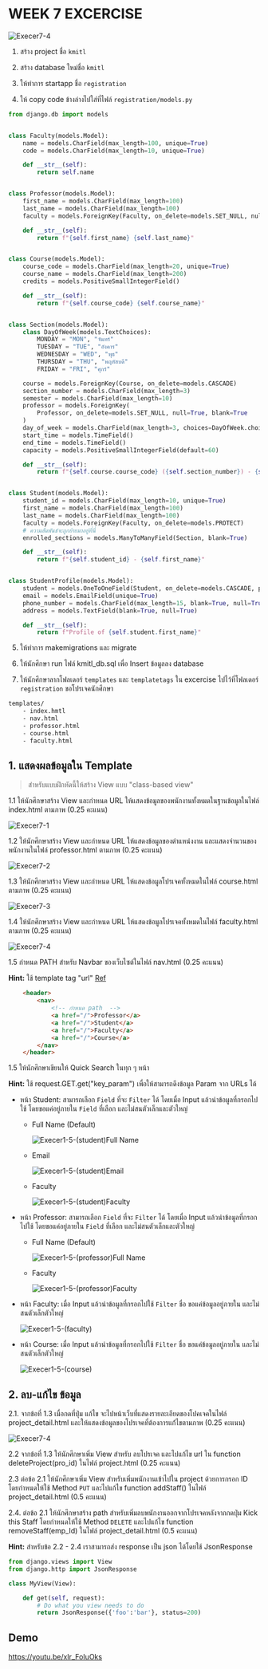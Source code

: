 # WEEK 7 EXCERCISE

![Execer7-4](./images/ER.svg)

1. สร้าง project ชื่อ `kmitl`

2. สร้าง database ใหม่ชื่อ `kmitl`

3. ให้ทำการ startapp ชื่อ `registration`

4. ให้ copy code ข้างล่างไปใส่ที่ไฟล์ `registration/models.py`

```PYTHON
from django.db import models


class Faculty(models.Model):
    name = models.CharField(max_length=100, unique=True)
    code = models.CharField(max_length=10, unique=True)

    def __str__(self):
        return self.name


class Professor(models.Model):
    first_name = models.CharField(max_length=100)
    last_name = models.CharField(max_length=100)
    faculty = models.ForeignKey(Faculty, on_delete=models.SET_NULL, null=True)

    def __str__(self):
        return f"{self.first_name} {self.last_name}"


class Course(models.Model):
    course_code = models.CharField(max_length=20, unique=True)
    course_name = models.CharField(max_length=200)
    credits = models.PositiveSmallIntegerField()

    def __str__(self):
        return f"{self.course_code} {self.course_name}"


class Section(models.Model):
    class DayOfWeek(models.TextChoices):
        MONDAY = "MON", "จันทร์"
        TUESDAY = "TUE", "อังคาร"
        WEDNESDAY = "WED", "พุธ"
        THURSDAY = "THU", "พฤหัสบดี"
        FRIDAY = "FRI", "ศุกร์"

    course = models.ForeignKey(Course, on_delete=models.CASCADE)
    section_number = models.CharField(max_length=3)
    semester = models.CharField(max_length=10)
    professor = models.ForeignKey(
        Professor, on_delete=models.SET_NULL, null=True, blank=True
    )
    day_of_week = models.CharField(max_length=3, choices=DayOfWeek.choices)
    start_time = models.TimeField()
    end_time = models.TimeField()
    capacity = models.PositiveSmallIntegerField(default=60)

    def __str__(self):
        return f"{self.course.course_code} ({self.section_number}) - {self.semester})"


class Student(models.Model):
    student_id = models.CharField(max_length=10, unique=True)
    first_name = models.CharField(max_length=100)
    last_name = models.CharField(max_length=100)
    faculty = models.ForeignKey(Faculty, on_delete=models.PROTECT)
    # ความสัมพันธ์จะถูกย้ายมาอยู่ที่นี่
    enrolled_sections = models.ManyToManyField(Section, blank=True)

    def __str__(self):
        return f"{self.student_id} - {self.first_name}"


class StudentProfile(models.Model):
    student = models.OneToOneField(Student, on_delete=models.CASCADE, primary_key=True)
    email = models.EmailField(unique=True)
    phone_number = models.CharField(max_length=15, blank=True, null=True)
    address = models.TextField(blank=True, null=True)

    def __str__(self):
        return f"Profile of {self.student.first_name}"

```

5. ให้ทำการ makemigrations และ migrate

6. ให้นักศึกษา run ไฟล์ kmitl_db.sql เพื่อ Insert ข้อมูลลง database

7. ให้นักศึกษาลากโฟลเดอร์ `templates` และ `templatetags` ใน excercise ไปไว้ที่โฟลเดอร์ `registration` ขอโปรเจคนักศึกษา

```sh
templates/
    - index.hmtl
    - nav.html
    - professor.html
    - course.html
    - faculty.html
```

## 1. แสดงผลข้อมูลใน Template

> สำหรับแบบฝึกหัดนี้ให้สร้าง View แบบ "class-based view"

1.1 ให้นักศึกษาสร้าง View และกำหนด URL ให้แสดงข้อมูลของพนักงานทั้งหมดในฐานข้อมูลในไฟล์ index.html ตามภาพ (0.25 คะแนน)

![Execer7-1](./images/student.png)

1.2 ให้นักศึกษาสร้าง View และกำหนด URL ให้แสดงข้อมูลของตำแหน่งงาน และแสดงจำนวนของพนักงานในไฟล์ professor.html ตามภาพ (0.25 คะแนน)

![Execer7-2](./images/professor.png)

1.3 ให้นักศึกษาสร้าง View และกำหนด URL ให้แสดงข้อมูลโปรเจคทั้งหมดในไฟล์ course.html ตามภาพ (0.25 คะแนน)

![Execer7-3](./images/course.png)

1.4 ให้นักศึกษาสร้าง View และกำหนด URL ให้แสดงข้อมูลโปรเจคทั้งหมดในไฟล์ faculty.html ตามภาพ (0.25 คะแนน)

![Execer7-4](./images/faculty.png)

1.5 กำหนด PATH สำหรับ Navbar ของเว็บไซต์ในไฟล์ nav.html (0.25 คะแนน)

**Hint:** ใช้ template tag "url" [Ref](https://docs.djangoproject.com/en/5.0/ref/templates/builtins/#url)

```HTML
    <header>
        <nav>
            <!-- กำหนด path  -->
            <a href="/">Professor</a>
            <a href="/">Student</a>
            <a href="/">Faculty</a>
            <a href="/">Course</a>
        </nav>
    </header>
```

1.5 ให้นักศึกษาเขียนให้ Quick Search ในทุก ๆ หน้า

**Hint:** ใช้ request.GET.get("key_param") เพื่อให้สามารถดึงข้อมูล Param จาก URLs ได้

- หน้า Student: สามารถเลือก `Field` ที่จะ `Filter` ได้ โดยเมื่อ Input แล้วนำข้อมูลที่กรอกไปใช้ โดยขอแค่อยู่ภายใน `Field` ที่เลือก และไม่สนตัวเล็กและตัวใหญ่

  - Full Name (Default)

    ![Execer1-5-(student)Full Name](./images/pro5_student_full_name.png)

  - Email

    ![Execer1-5-(student)Email](./images/pro5_student_email.png)

  - Faculty

    ![Execer1-5-(student)Faculty](./images/pro5_student_faculty.png)

- หน้า Professor: สามารถเลือก `Field` ที่จะ `Filter` ได้ โดยเมื่อ Input แล้วนำข้อมูลที่กรอกไปใช้ โดยขอแค่อยู่ภายใน `Field` ที่เลือก และไม่สนตัวเล็กและตัวใหญ่

  - Full Name (Default)

    ![Execer1-5-(professor)Full Name](./images/pro5_professor_full_name.png)

  - Faculty

    ![Execer1-5-(professor)Faculty](./images/pro5_professor_faculty.png)

- หน้า Faculty: เมื่อ Input แล้วนำข้อมูลที่กรอกไปใช้ `Filter` ชื่อ ขอแค่ข้อมูลอยู่ภายใน และไม่สนตัวเล็กตัวใหญ่

    ![Execer1-5-(faculty)](./images/pro5_faculty.png)

- หน้า Course: เมื่อ Input แล้วนำข้อมูลที่กรอกไปใช้ `Filter` ชื่อ ขอแค่ข้อมูลอยู่ภายใน และไม่สนตัวเล็กตัวใหญ่

    ![Execer1-5-(course)](./images/pro5_course.png)

## 2. ลบ-แก้ไข ข้อมูล

2.1. จากข้อที่ 1.3 เมื่อกดที่ปุ่ม แก้ไข จะไปหน้าเว็บที่แสดงรายละเอียดของโปคเจคในไฟล์ project_detail.html และให้แสดงข้อมูลของโปรเจคที่ต้องการแก่้ไขตามภาพ (0.25 คะแนน)

![Execer7-4](./images/prodetail4.png)

2.2 จากข้อที่ 1.3 ให้นักศึกษาเพิ่ม View สำหรับ ลบโปรเจค และไปแก้ไข url ใน function deleteProject(pro_id) ในไฟล์ project.html (0.25 คะแนน)

2.3 ต่อข้อ 2.1 ให้นักศึกษาเพิ่ม View สำหรับเพิ่มพนักงานเข้าไปใน project ด้วยการกรอก ID โดยกำหนดให้ใช้ Method `PUT` และไปแก้ไข function addStaff() ในไฟล์ project_detail.html (0.5 คะแนน)

2.4. ต่อข้อ 2.1 ให้นักศึกษาสร้าง path สำหรับเพิ่มลบพนักงานออกจากโปรเจคหลังจากกดปุ่ม Kick this Staff โดยกำหนดให้ใช้ Method `DELETE` และไปแก้ไข function removeStaff(emp_Id) ในไฟล์ project_detail.html (0.5 คะแนน)

**Hint:** สำหรับข้อ 2.2 - 2.4 เราสามารถส่ง response เป็น json ได้โดยใช้ JsonResponse

```python
from django.views import View
from django.http import JsonResponse

class MyView(View):

    def get(self, request):
        # Do what you view needs to do
        return JsonResponse({'foo':'bar'}, status=200)
```

## Demo

https://youtu.be/xIr_FoIuOks
